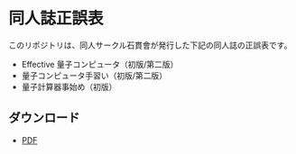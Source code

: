 # 同人誌正誤表

このリポジトリは、同人サークル石貫會が発行した下記の同人誌の正誤表です。

 - Effective 量子コンピュータ（初版/第二版）
 - 量子コンピュータ手習い（初版/第二版）
 - 量子計算器事始め（初版）

## ダウンロード

 - [PDF](https://kamakiri01.github.io/c89-c90-doujinshi-eratta/articles/book.pdf)
